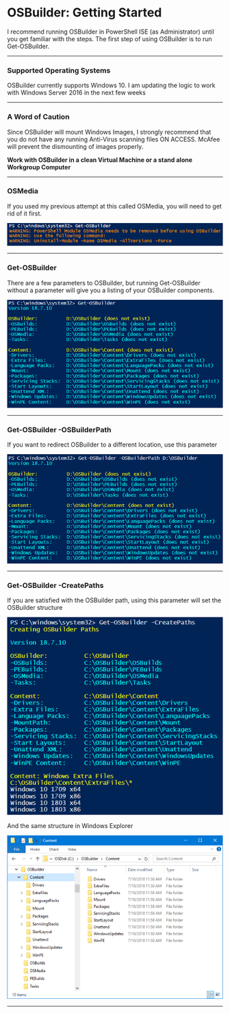 # OSBuilder: Getting Started

I recommend running OSBuilder in PowerShell ISE \(as Administrator\) until you get familiar with the steps.  The first step of using OSBuilder is to run Get-OSBuilder.

---

### Supported Operating Systems

OSBuilder currently supports Windows 10.  I am updating the logic to work with Windows Server 2016 in the next few weeks



---

### A Word of Caution

Since OSBuilder will mount Windows Images, I strongly recommend that you do not have any running Anti-Virus scanning files ON ACCESS.  McAfee will prevent the dismounting of images properly.

**Work with OSBuilder in a clean Virtual Machine or a stand alone Workgroup Computer**

---

### OSMedia

If you used my previous attempt at this called OSMedia, you will need to get rid of it first.

![](/assets/2018-07-10_11-49-36.png)

---

### Get-OSBuilder

There are a few parameters to OSBuilder, but running Get-OSBuilder without a parameter will give you a listing of your OSBuilder components.

![](/assets/2018-07-10_11-55-28.png)

---

### Get-OSBuilder -OSBuilderPath

If you want to redirect OSBuilder to a different location, use this parameter

![](/assets/2018-07-10_11-57-17.png)

---

### Get-OSBuilder -CreatePaths

If you are satisfied with the OSBuilder path, using this parameter will set the OSBuilder structure

![](/assets/2018-07-10_11-58-43.png)

And the same structure in Windows Explorer

![](/assets/2018-07-10_12-00-51.png)

---



